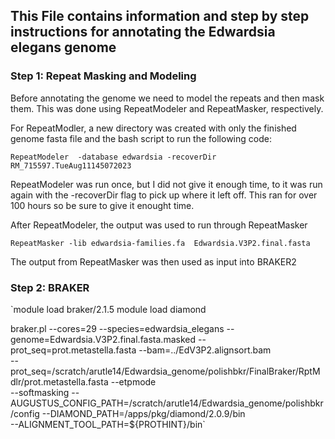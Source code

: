 ## This File contains information and step by step instructions for annotating the Edwardsia elegans genome

### Step 1: Repeat Masking and Modeling
Before annotating the genome we need to model the repeats and then mask them. This was done using RepeatModeler and RepeatMasker, respectively. 

For RepeatModler, a new directory was created with only the finished genome fasta file and the bash script to run the following code:

`RepeatModeler  -database edwardsia -recoverDir RM_715597.TueAug11145072023`

RepeatModeler was run once, but I did not give it enough time, to it was run again with the -recoverDir flag to pick up where it left off. This ran for over 100 hours so be sure to give it enought time. 

After RepeatModeler, the output was used to run through RepeatMasker

`RepeatMasker -lib edwardsia-families.fa  Edwardsia.V3P2.final.fasta`

The output from RepeatMasker was then used as input into BRAKER2

### Step 2: BRAKER

`module load braker/2.1.5
module load diamond


braker.pl --cores=29 --species=edwardsia_elegans --genome=Edwardsia.V3P2.final.fasta.masked --prot_seq=prot.metastella.fasta  --bam=../EdV3P2.alignsort.bam \
--prot_seq=/scratch/arutle14/Edwardsia_genome/polishbkr/FinalBraker/RptMdlr/prot.metastella.fasta --etpmode \
--softmasking --AUGUSTUS_CONFIG_PATH=/scratch/arutle14/Edwardsia_genome/polishbkr/config --DIAMOND_PATH=/apps/pkg/diamond/2.0.9/bin \
--ALIGNMENT_TOOL_PATH=${PROTHINT}/bin`
